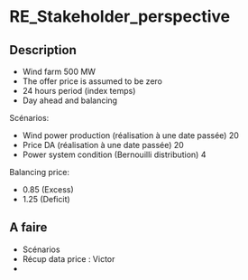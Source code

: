 # RE_Stakeholder_perspective
## Description
- Wind farm 500 MW
- The offer price is assumed to be zero
- 24 hours period (index temps)
- Day ahead and balancing

Scénarios: 
- Wind power production (réalisation à une date passée) 20
- Price DA (réalisation à une date passée) 20
- Power system condition (Bernouilli distribution) 4

Balancing price: 
- 0.85 (Excess)
- 1.25 (Deficit)

## A faire
- Scénarios
- Récup data price : Victor
- 

